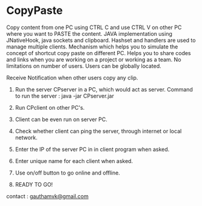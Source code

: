 CopyPaste
=========

Copy content from one PC using CTRL C and use CTRL V on other PC where you want to PASTE the content.
JAVA implementation using JNativeHook, java sockets and clipboard. Hashset and handlers are used to manage multiple clients.
Mechanism which helps you to simulate the concept of shortcut copy paste on different PC.
Helps you to share codes and links when you are working on a project or working as a team. No limitations on number of users. Users can be globally located. 

Receive Notification when other users copy any clip.

1) Run the server CPserver in a PC, which would act as server. Command to run the server : 
java -jar CPserver.jar

2) Run CPclient on other PC's.

3) Client can be even run on server PC.

4) Check whether client can ping the server, through internet or local network.

5) Enter the IP of the server PC in in client program when asked.

6) Enter unique name for each client when asked. 

8) Use on/off button to go online and offline.

9) READY TO GO!

contact : gauthamvk@gmail.com
